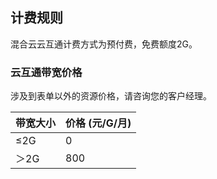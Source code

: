 

## 计费规则

混合云云互通计费方式为预付费，免费额度2G。

### 云互通带宽价格

涉及到表单以外的资源价格，请咨询您的客户经理。

| 带宽大小 | 价格 (元/G/月) |
| ---- | ---------- |
| ≤2G  | 0          |
| ＞2G  | 800        |
